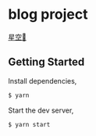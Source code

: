 # blog project

[星空🌃](https://www.starryskystar.space)
## Getting Started

Install dependencies,

```bash
$ yarn
```

Start the dev server,

```bash
$ yarn start
```
